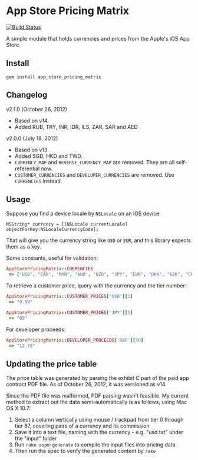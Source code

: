 App Store Pricing Matrix
========================

[![Build Status](https://secure.travis-ci.org/kenn/app_store_pricing_matrix.png)](http://travis-ci.org/kenn/app_store_pricing_matrix)

A simple module that holds currencies and prices from the Apple's iOS App Store.

Install
-------

    gem install app_store_pricing_matrix

Changelog
---------

v2.1.0 (October 26, 2012)

* Based on v14.
* Added RUB, TRY, INR, IDR, ILS, ZAR, SAR and AED

v2.0.0 (July 18, 2012)

* Based on v13.
* Added SGD, HKD and TWD.
* `CURRENCY_MAP` and `REVERSE_CURRENCY_MAP` are removed. They are all self-referential now.
* `CUSTOMER_CURRENCIES` and `DEVELOPER_CURRENCIES` are removed. Use `CURRENCIES` instead.

Usage
-----

Suppose you find a device locale by `NSLocale` on an iOS device.

```objc
NSString* currency = [[NSLocale currentLocale] objectForKey:NSLocaleCurrencyCode];
```

That will give you the currency string like `USD` or `EUR`, and this library expects them as a key.

Some constants, useful for validation:

```ruby
AppStorePricingMatrix::CURRENCIES
 => ["USD", "CAD", "MXN", "AUD", "NZD", "JPY", "EUR", "DKK", "SEK", "CHF", "NOK", "GBP", "CNY", "SGD", "HKD", "TWD", "RUB", "TRY", "INR", "IDR", "ILS", "ZAR", "SAR", "AED"]
```

To retrieve a customer price, query with the currency and the tier number:

```ruby
AppStorePricingMatrix::CUSTOMER_PRICES['USD'][1]
 => "0.99"

AppStorePricingMatrix::CUSTOMER_PRICES['JPY'][1]
 => "85"
```

For developer proceeds:

```ruby
AppStorePricingMatrix::DEVELOPER_PROCEEDS['GBP'][30]
 => "12.78"
```

Updating the price table
------------------------

The price table was generated by parsing the exhibit C part of the paid app contract PDF file. As of October 26, 2012, it was versioned as v14.

Since the PDF file was malformed, PDF parsing wasn't feasible. My current method to extract out the data semi-automatically is as follows, using Mac OS X 10.7:

1. Select a column vertically using mouse / trackpad from tier 0 through tier 87, covering pairs of a currency and its commission
2. Save it into a text file, naming with the currency - e.g. "usd.txt" under the "input" folder
3. Run `rake aspm:generate` to compile the input files into pricing data
4. Then run the spec to verify the generated content by `rake`
